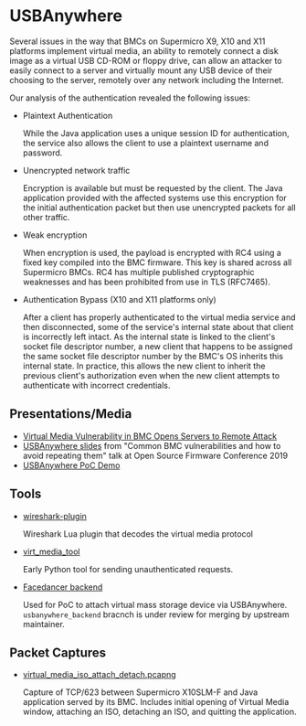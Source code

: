 # USBAnywhere

Several issues in the way that BMCs on Supermicro X9, X10 and X11 platforms implement virtual media, an ability to remotely connect a disk image as a virtual USB CD-ROM or floppy drive, can allow an attacker to easily connect to a server and virtually mount any USB device of their choosing to the server, remotely over any network including the Internet.

Our analysis of the authentication revealed the following issues:

* Plaintext Authentication

    While the Java application uses a unique session ID for authentication, the service also allows the client to use a plaintext username and password.

* Unencrypted network traffic

    Encryption is available but must be requested by the client. The Java application provided with the affected systems use this encryption for the initial authentication packet but then use unencrypted packets for all other traffic.

* Weak encryption

    When encryption is used, the payload is encrypted with RC4 using a fixed key compiled into the BMC firmware. This key is shared across all Supermicro BMCs. RC4 has multiple published cryptographic weaknesses and has been prohibited from use in TLS (RFC7465).

* Authentication Bypass (X10 and X11 platforms only)

    After a client has properly authenticated to the virtual media service and then disconnected, some of the service's internal state about that client is incorrectly left intact.  As the internal state is linked to the client's socket file descriptor number, a new client that happens to be assigned the same socket file descriptor number by the BMC's OS inherits this internal state.  In practice, this allows the new client to inherit the previous client's authorization even when the new client attempts to authenticate with incorrect credentials.

## Presentations/Media

* [Virtual Media Vulnerability in BMC Opens Servers to Remote Attack](https://eclypsium.com/2019/09/03/usbanywhere-bmc-vulnerability-opens-servers-to-remote-attack/)
* [USBAnywhere slides](USBAnywhere.pdf) from "Common BMC vulnerabilities and how to avoid repeating them" talk at Open Source Firmware Conference 2019
* [USBAnywhere PoC Demo](https://youtu.be/8UI7oicMisY)

## Tools

* [wireshark-plugin](wireshark-plugin/)

  Wireshark Lua plugin that decodes the virtual media protocol

* [virt_media_tool](virt_media_tool/)

  Early Python tool for sending unauthenticated requests.

* [Facedancer backend](https://github.com/usb-tools/Facedancer/tree/usbanywhere_backend)

  Used for PoC to attach virtual mass storage device via USBAnywhere.  `usbanywhere_backend` bracnch is under review for merging by upstream maintainer.

## Packet Captures

* [virtual_media_iso_attach_detach.pcapng](packet-captures/virtual_media_iso_attach_detach.pcapng)

  Capture of TCP/623 between Supermicro X10SLM-F and Java application served by its BMC.  Includes initial opening of Virtual Media window, attaching an ISO, detaching an ISO, and quitting the application.